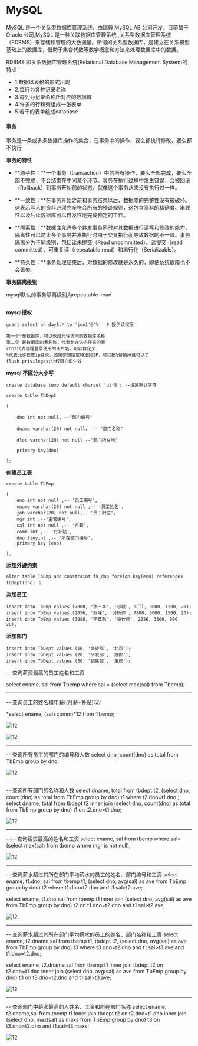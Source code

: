 # MySQL

MySQL 是一个关系型数据库管理系统，由瑞典 MySQL AB 公司开发，目前属于 Oracle 公司,MySQL 是一种关联数据库管理系统 ,关系型数据库管理系统（RDBMS）来存储和管理的大数据量。所谓的关系型数据库，是建立在关系模型基础上的数据库，借助于集合代数等数学概念和方法来处理数据库中的数据。

RDBMS 即关系数据库管理系统(Relational Database Management System)的特点：

- 1.数据以表格的形式出现
- 2.每行为各种记录名称
- 3.每列为记录名称所对应的数据域
- 4.许多的行和列组成一张表单
- 5.若干的表单组成database

#### 事务

事务是一条或多条数据库操作的集合，在事务中的操作，要么都执行修改，要么都不执行 

**事务的特性**

- **原子性：**一个事务（transaction）中的所有操作，要么全部完成，要么全部不完成，不会结束在中间某个环节。事务在执行过程中发生错误，会被回滚（Rollback）到事务开始前的状态，就像这个事务从来没有执行过一样。

- **一致性：**在事务开始之前和事务结束以后，数据库的完整性没有被破坏。这表示写入的资料必须完全符合所有的预设规则，这包含资料的精确度、串联性以及后续数据库可以自发性地完成预定的工作。

- **隔离性：**数据库允许多个并发事务同时对其数据进行读写和修改的能力，隔离性可以防止多个事务并发执行时由于交叉执行而导致数据的不一致。事务隔离分为不同级别，包括读未提交（Read uncommitted）、读提交（read committed）、可重复读（repeatable read）和串行化（Serializable）。

- **持久性：**事务处理结束后，对数据的修改就是永久的，即便系统故障也不会丢失。

  

**事务隔离级别**

mysql默认的事务隔离级别为repeatable-read 

```

```



**mysql授权**

```
grant select on day8.* to 'jun1'@'%'  # 授予读权限
```

```
第一个*是数据库，可以改成允许访问的数据库名称
第二个 是数据库的表名称，代表允许访问任意的表
root代表远程登录使用的用户名，可以自定义
%代表允许任意ip登录，如果你想指定特定的IP，可以把%替换掉就可以了
flush privileges;让权限立即生效
```



**mysql 不区分大小写**

```
create database temp default charset 'utf8'; --设置默认字符

create table TbDept

(

	dno int not null, --"部门编号"

	dname varchar(20) not null， -- "部门名称"

	dloc varchar(20) not null --"部门所在地"

	primary key(dno)

);

```

**创建员工表**

```
create table TbEmp

(
	eno int not null ,-- '员工编号',
	ename varchar(20) not null ,-- '员工姓名',
	job varchar(20) not null,-- '员工职位',
	mgr int ,--'主管编号',
	sal int not null ,-- '月薪',
	comm int ,-- '月补贴',
	dno tinyint ,-- '所在部门编号',
	primary key (eno)

);

```



**添加外键约束**

```
alter table TbEmp add constraint fk_dno foreign key(eno) references TbDept(dno) ；
```



**添加员工**

```
insert into TbEmp values (7800, '张三丰', '总裁', null, 9000, 1200, 20);
insert into TbEmp values (2056, '乔峰', '分析师', 7800, 5000, 1500, 20);
insert into TbEmp values (3088, '李莫愁', '设计师', 2056, 3500, 800, 20);
```



**添加部门**

```
insert into TbDept values (10, '会计部', '北京');
insert into TbDept values (20, '研发部', '成都');
insert into TbDept values (30, '销售部', '重庆');
```





-- 查询薪资最高的员工姓名和工资

select ename, sal from Tbemp where sal = (select max(sal) from Tbemp);

------------



-- 查询员工的姓名和年薪((月薪+补贴)*12)*

*select ename, (sal+comm)*12 from Tbemp;



![12](img/20190224180004.png)

![12](img/20190224180631.png)

----------





-- 查询所有员工的部门的编号和人数
select dno, count(dno) as total  from TbEmp group by dno;

![12](img/20190224181333.png)

------------





-- 查询所有部门的名称和人数
select dname, total from tbdept t2, (select dno, count(dno) as total  from TbEmp group by dno) t1 where t2.dno=t1.dno ;
select dname, total from tbdept t2 inner join (select dno, count(dno) as total  from TbEmp group by dno) t1 on t2.dno=t1.dno;

![12](img/20190224191303.png)

-----------------



---- 查询薪资最高的姓名和工资
select ename, sal from tbemp
where sal=(select max(sal) from tbemp where mgr is not null);

![12](img/20190224192022.png)

--------------



-- 查询薪水超过其所在部门平均薪水的员工的姓名、部门编号和工资
select ename, t1.dno, sal from tbemp t1,
(select dno, avg(sal) as ave from TbEmp group by dno) t2 where t1.dno=t2.dno and t1.sal>t2.ave;

select ename, t1.dno,sal from tbemp t1 inner join 
(select dno, avg(sal) as ave from TbEmp group by dno) t2 on t1.dno=t2.dno and t1.sal>t2.ave;



![12](img/20190224194052.png)

-----------------



-- 查询薪水超过其所在部门平均薪水的员工的姓名、部门名称和工资
select ename, t2.dname,sal from tbemp t1, tbdept t2,
(select dno, avg(sal) as ave from TbEmp group by dno) t3
where t3.dno=t2.dno and t1.sal>t3.ave and t1.dno=t2.dno;

select ename, t2.dname,sal from tbemp t1 inner join  tbdept t2 on t2.dno=t1.dno
inner join (select dno, avg(sal) as ave from TbEmp group by dno) t3 on
t3.dno=t2.dno and t1.sal>t3.ave;

![12](img/20190224195303.png)

---------------



-- 查询部门中薪水最高的人姓名、工资和所在部门名称
select ename, t2.dname,sal from tbemp t1 inner join tbdept t2 on t2.dno=t1.dno
inner join (select dno, max(sal) as maxs from TbEmp group by dno) t3 on t3.dno=t2.dno and t1.sal=t3.maxs;

![12](img/20190224195823.png)

